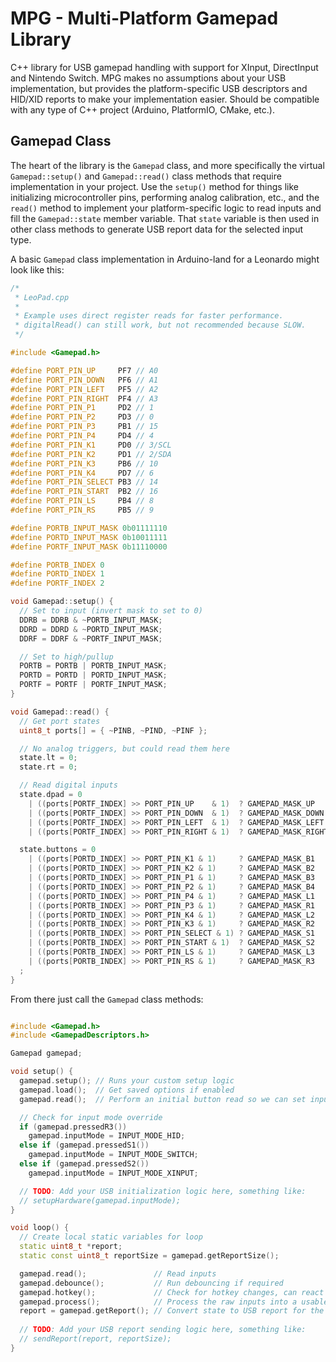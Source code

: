 # MPG - Multi-Platform Gamepad Library

C++ library for USB gamepad handling with support for XInput, DirectInput and Nintendo Switch. MPG makes no assumptions about your USB implementation, but provides the platform-specific USB descriptors and HID/XID reports to make your implementation easier. Should be compatible with any type of C++ project (Arduino, PlatformIO, CMake, etc.).

## Gamepad Class

The heart of the library is the `Gamepad` class, and more specifically the virtual `Gamepad::setup()` and `Gamepad::read()` class methods that require implementation in your project. Use the `setup()` method for things like initializing microcontroller pins, performing analog calibration, etc., and the `read()` method to implement your platform-specific logic to read inputs and fill the `Gamepad::state` member variable. That `state` variable is then used in other class methods to generate USB report data for the selected input type.

A basic `Gamepad` class implementation in Arduino-land for a Leonardo might look like this:

```c++
/*
 * LeoPad.cpp
 *
 * Example uses direct register reads for faster performance.
 * digitalRead() can still work, but not recommended because SLOW.
 */

#include <Gamepad.h>

#define PORT_PIN_UP     PF7 // A0
#define PORT_PIN_DOWN   PF6 // A1
#define PORT_PIN_LEFT   PF5 // A2
#define PORT_PIN_RIGHT  PF4 // A3
#define PORT_PIN_P1     PD2 // 1
#define PORT_PIN_P2     PD3 // 0
#define PORT_PIN_P3     PB1 // 15
#define PORT_PIN_P4     PD4 // 4
#define PORT_PIN_K1     PD0 // 3/SCL
#define PORT_PIN_K2     PD1 // 2/SDA
#define PORT_PIN_K3     PB6 // 10
#define PORT_PIN_K4     PD7 // 6
#define PORT_PIN_SELECT PB3 // 14
#define PORT_PIN_START  PB2 // 16
#define PORT_PIN_LS     PB4 // 8
#define PORT_PIN_RS     PB5 // 9

#define PORTB_INPUT_MASK 0b01111110
#define PORTD_INPUT_MASK 0b10011111
#define PORTF_INPUT_MASK 0b11110000

#define PORTB_INDEX 0
#define PORTD_INDEX 1
#define PORTF_INDEX 2

void Gamepad::setup() {
  // Set to input (invert mask to set to 0)
  DDRB = DDRB & ~PORTB_INPUT_MASK;
  DDRD = DDRD & ~PORTD_INPUT_MASK;
  DDRF = DDRF & ~PORTF_INPUT_MASK;

  // Set to high/pullup
  PORTB = PORTB | PORTB_INPUT_MASK;
  PORTD = PORTD | PORTD_INPUT_MASK;
  PORTF = PORTF | PORTF_INPUT_MASK;
}

void Gamepad::read() {
  // Get port states
  uint8_t ports[] = { ~PINB, ~PIND, ~PINF };

  // No analog triggers, but could read them here
  state.lt = 0;
  state.rt = 0;

  // Read digital inputs
  state.dpad = 0
    | ((ports[PORTF_INDEX] >> PORT_PIN_UP    & 1)  ? GAMEPAD_MASK_UP    : 0)
    | ((ports[PORTF_INDEX] >> PORT_PIN_DOWN  & 1)  ? GAMEPAD_MASK_DOWN  : 0)
    | ((ports[PORTF_INDEX] >> PORT_PIN_LEFT  & 1)  ? GAMEPAD_MASK_LEFT  : 0)
    | ((ports[PORTF_INDEX] >> PORT_PIN_RIGHT & 1)  ? GAMEPAD_MASK_RIGHT : 0);

  state.buttons = 0
    | ((ports[PORTD_INDEX] >> PORT_PIN_K1 & 1)     ? GAMEPAD_MASK_B1    : 0) // Switch: B, XInput: A
    | ((ports[PORTD_INDEX] >> PORT_PIN_K2 & 1)     ? GAMEPAD_MASK_B2    : 0) // Switch: A, XInput: B
    | ((ports[PORTD_INDEX] >> PORT_PIN_P1 & 1)     ? GAMEPAD_MASK_B3    : 0) // Switch: Y, XInput: X
    | ((ports[PORTD_INDEX] >> PORT_PIN_P2 & 1)     ? GAMEPAD_MASK_B4    : 0) // Switch: X, XInput: Y
    | ((ports[PORTD_INDEX] >> PORT_PIN_P4 & 1)     ? GAMEPAD_MASK_L1    : 0)
    | ((ports[PORTB_INDEX] >> PORT_PIN_P3 & 1)     ? GAMEPAD_MASK_R1    : 0)
    | ((ports[PORTD_INDEX] >> PORT_PIN_K4 & 1)     ? GAMEPAD_MASK_L2    : 0)
    | ((ports[PORTB_INDEX] >> PORT_PIN_K3 & 1)     ? GAMEPAD_MASK_R2    : 0)
    | ((ports[PORTB_INDEX] >> PORT_PIN_SELECT & 1) ? GAMEPAD_MASK_S1    : 0)
    | ((ports[PORTB_INDEX] >> PORT_PIN_START & 1)  ? GAMEPAD_MASK_S2    : 0)
    | ((ports[PORTB_INDEX] >> PORT_PIN_LS & 1)     ? GAMEPAD_MASK_L3    : 0)
    | ((ports[PORTB_INDEX] >> PORT_PIN_RS & 1)     ? GAMEPAD_MASK_R3    : 0)
  ;
}
```

From there just call the `Gamepad` class methods:

```c++

#include <Gamepad.h>
#include <GamepadDescriptors.h>

Gamepad gamepad;

void setup() {
  gamepad.setup(); // Runs your custom setup logic
  gamepad.load();  // Get saved options if enabled
  gamepad.read();  // Perform an initial button read so we can set input mode

  // Check for input mode override
  if (gamepad.pressedR3())
    gamepad.inputMode = INPUT_MODE_HID;
  else if (gamepad.pressedS1())
    gamepad.inputMode = INPUT_MODE_SWITCH;
  else if (gamepad.pressedS2())
    gamepad.inputMode = INPUT_MODE_XINPUT;

  // TODO: Add your USB initialization logic here, something like:
  // setupHardware(gamepad.inputMode);
}

void loop() {
  // Create local static variables for loop
  static uint8_t *report;
  static const uint8_t reportSize = gamepad.getReportSize();

  gamepad.read();               // Read inputs
  gamepad.debounce();           // Run debouncing if required
  gamepad.hotkey();             // Check for hotkey changes, can react to returned hotkey action
  gamepad.process();            // Process the raw inputs into a usable state
  report = gamepad.getReport(); // Convert state to USB report for the selected input mode
  
  // TODO: Add your USB report sending logic here, something like:
  // sendReport(report, reportSize);
}

```
